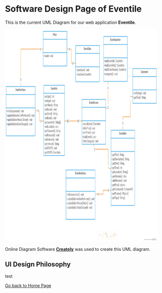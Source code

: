 # Software Design Page of Eventile

This is the current UML Diagram for our web application **Eventile**.

<img src="Images/Eventile UML.png" alt="UML Diagram" style="width:1000px; height:700px;">

Online Diagram Software [**Creately**](https://creately.com/) was used to create this UML diagram.


## UI Design Philosophy

test 

[Go back to Home Page](../README.md)
